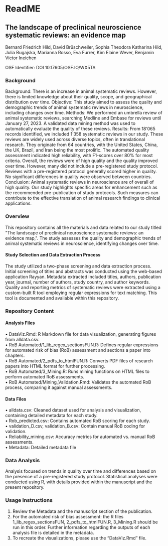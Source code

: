 # ReadME

## The landscape of preclinical neuroscience systematic reviews: an evidence map

Bernard Friedrich Hild, David Brüschweiler, Sophia Theodora Katharina Hild, Julia Bugajska, Marianna Rosso, Eva Furrer, Kim Elaine Wever, Benjamin Victor Ineichen

OSF Identifier: DOI 10.17605/OSF.IO/WX5TA


### Background
Background: There is an increase in animal systematic reviews. However, there is limited knowledge about their quality, scope, and geographical distribution over time. Objective: This study aimed to assess the quality and demographic trends of animal systematic reviews in neuroscience, including changes over time. Methods: We performed an umbrella review of animal systematic reviews, searching Medline and Embase for reviews until January 27, 2023. A validated data mining method was used to automatically evaluate the quality of these reviews. Results: From 18‘065 records identified, we included 1‘358 systematic reviews in our study. These reviews are widely used across diverse topics, often in translational research. They originate from 64 countries, with the United States, China, the UK, Brazil, and Iran being the most prolific. The automated quality assessment indicated high reliability, with F1-scores over 80% for most criteria. Overall, the reviews were of high quality and the quality improved over time. However, many did not include a pre-registered study protocol. Reviews with a pre-registered protocol generally scored higher in quality. No significant differences in quality were observed between countries. Conclusion: Animal systematic reviews in neuroscience are of overall of high quality. Our study highlights specific areas for enhancement such as the recommended pre-publication of study protocols. Such measures can contribute to the effective translation of animal research findings to clinical applications.
### Overview
This repository contains all the materials and data related to our study titled "The landscape of preclinical neuroscience systematic reviews: an evidence map,". The study assesses the quality and demographic trends of animal systematic reviews in neuroscience, identifying changes over time.
#### Study Selection and Data Extraction Process
The study utilized a two-phase screening and data extraction process. Initial screening of titles and abstracts was conducted using the web-based application Rayyan. Metadata extracted included titles, authors, publication year, journal, number of authors, study country, and author keywords. Quality and reporting metrics of systematic reviews were extracted using a custom-built R tool employing regular expressions for text matching. This tool is documented and available within this repository.
### Repository Content
#### Analysis Files
•	DataViz.Rmd: R Markdown file for data visualization, generating figures from alldata.csv.  
•	RoB Automated/1_lib_regex_sectionsFUN.R: Defines regular expressions for automated risk of bias (RoB) assessment and sections a paper into chapters.  
•	RoB Automated/2_pdfs_to_htmlFUN.R: Converts PDF files of research papers into HTML format for further processing.  
•	RoB Automated/3_Mining.R: Runs mining functions on HTML files to perform automated RoB assessments.  
•	RoB Automated/Mining_Validation.Rmd: Validates the automated RoB process, comparing it against manual assessments.  
#### Data Files
•	alldata.csv: Cleaned dataset used for analysis and visualization, containing detailed metadata for each study.  
•	Rob_predicted.csv: Contains automated RoB scoring for each study.  
•	validation_D.csv, validation_B.csv: Contain manual RoB coding for validation.  
•	Reliability_mining.csv: Accuracy metrics for automated vs. manual RoB assessments.  
•	Metadata: Detailed metadata file  
### Data Analysis
Analysis focused on trends in quality over time and differences based on the presence of a pre-registered study protocol. Statistical analyses were conducted using R, with details provided within the manuscript and the present repository.
### Usage Instructions
1.	Review the Metadata and the manuscript section of the publication.  
2.	For the automated risk of bias assessment: the R files 1_lib_regex_sectionsFUN, 2_pdfs_to_htmlFUN.R, 3_Mining.R should be run in this order. Further information regarding the outputs of each analysis file is detailed in the metadata.  
3.	To recreate the visualizations, please use the “DataViz.Rmd” file.
